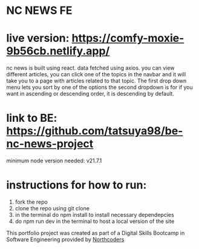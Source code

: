 # NC NEWS FE
# live version: https://comfy-moxie-9b56cb.netlify.app/
nc news is built using react. data fetched using axios. you can view different articles, you can click one of the topics in the navbar and it will take you to a page with articles related to that topic.
The first drop down menu lets you sort by one of the options the second dropdown is for if you want in ascending or descending order, it is descending by default.
# link to BE: https://github.com/tatsuya98/be-nc-news-project
minimum node version needed: v21.7.1

# instructions for how to run:
1. fork the repo
2. clone the repo using git clone
3. in the terminal do npm install to install necessary dependepcies
4. do npm run dev in the terminal to host a local version of the site

This portfolio project was created as part of a Digital Skills Bootcamp in Software Engineering provided by [Northcoders](https://northcoders.com/)
